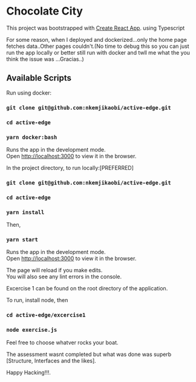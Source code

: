 # Chocolate City

This project was bootstrapped with [Create React App](https://github.com/facebook/create-react-app). using Typescript

For some reason, when I deployed and dockerized...only the home page fetches data..Other pages couldn't.(No time to debug this so you can just run the app locally or better still run with docker and twll me what the you think the issue was ...Gracias..)

## Available Scripts

Run using docker:

### `git clone git@github.com:nkemjikaobi/active-edge.git`
### `cd active-edge`
### `yarn docker:bash`

Runs the app in the development mode.\
Open [http://localhost:3000](http://localhost:3000) to view it in the browser.

In the project directory, to run locally:[PREFERRED]

### `git clone git@github.com:nkemjikaobi/active-edge.git`
### `cd active-edge`
### `yarn install`
Then, 
### `yarn start`

Runs the app in the development mode.\
Open [http://localhost:3000](http://localhost:3000) to view it in the browser.


The page will reload if you make edits.\
You will also see any lint errors in the console.

Excercise 1 can be found on the root directory of the application.

To run, install node, then

### `cd active-edge/excercise1`
### `node exercise.js`

Feel free to choose whatver rocks your boat.

The assessment wasnt completed but what was done was superb [Structure, Interfaces and the likes].

Happy Hacking!!!.

